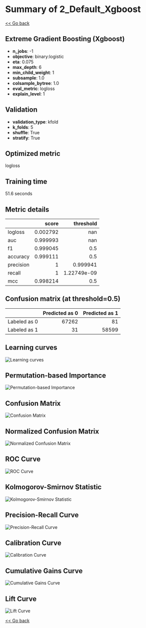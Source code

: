 # Summary of 2_Default_Xgboost

[<< Go back](../README.md)


## Extreme Gradient Boosting (Xgboost)
- **n_jobs**: -1
- **objective**: binary:logistic
- **eta**: 0.075
- **max_depth**: 6
- **min_child_weight**: 1
- **subsample**: 1.0
- **colsample_bytree**: 1.0
- **eval_metric**: logloss
- **explain_level**: 1

## Validation
 - **validation_type**: kfold
 - **k_folds**: 5
 - **shuffle**: True
 - **stratify**: True

## Optimized metric
logloss

## Training time

51.6 seconds

## Metric details
|           |    score |     threshold |
|:----------|---------:|--------------:|
| logloss   | 0.002792 | nan           |
| auc       | 0.999993 | nan           |
| f1        | 0.999045 |   0.5         |
| accuracy  | 0.999111 |   0.5         |
| precision | 1        |   0.999941    |
| recall    | 1        |   1.22749e-09 |
| mcc       | 0.998214 |   0.5         |


## Confusion matrix (at threshold=0.5)
|              |   Predicted as 0 |   Predicted as 1 |
|:-------------|-----------------:|-----------------:|
| Labeled as 0 |            67262 |               81 |
| Labeled as 1 |               31 |            58599 |

## Learning curves
![Learning curves](learning_curves.png)

## Permutation-based Importance
![Permutation-based Importance](permutation_importance.png)
## Confusion Matrix

![Confusion Matrix](confusion_matrix.png)


## Normalized Confusion Matrix

![Normalized Confusion Matrix](confusion_matrix_normalized.png)


## ROC Curve

![ROC Curve](roc_curve.png)


## Kolmogorov-Smirnov Statistic

![Kolmogorov-Smirnov Statistic](ks_statistic.png)


## Precision-Recall Curve

![Precision-Recall Curve](precision_recall_curve.png)


## Calibration Curve

![Calibration Curve](calibration_curve_curve.png)


## Cumulative Gains Curve

![Cumulative Gains Curve](cumulative_gains_curve.png)


## Lift Curve

![Lift Curve](lift_curve.png)



[<< Go back](../README.md)
